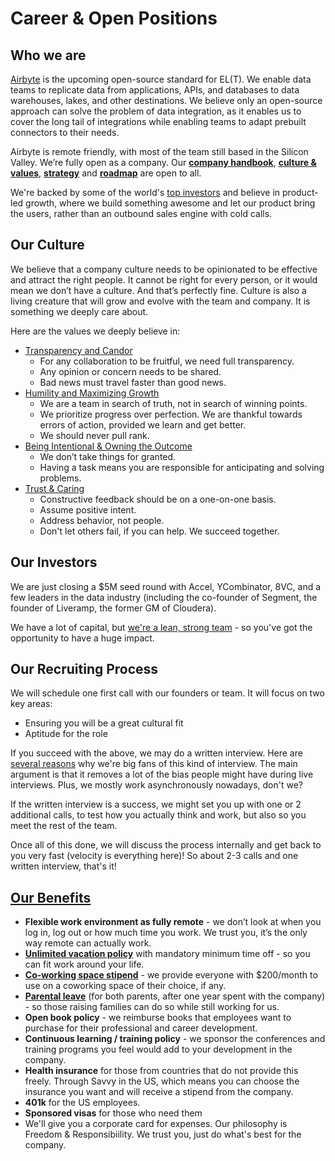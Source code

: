 # Career & Open Positions

## **Who we are**

[Airbyte](http://airbyte.io) is the upcoming open-source standard for EL\(T\). We enable data teams to replicate data from applications, APIs, and databases to data warehouses, lakes, and other destinations. We believe only an open-source approach can solve the problem of data integration, as it enables us to cover the long tail of integrations while enabling teams to adapt prebuilt connectors to their needs.

Airbyte is remote friendly, with most of the team still based in the Silicon Valley. We’re fully open as a company. Our **[company handbook](https://handbook.airbyte.io)**, **[culture & values](https://handbook.airbyte.io/company/culture-and-values)**, **[strategy](https://handbook.airbyte.io/strategy/strategy)** and **[roadmap](../project-overview/roadmap.md)** are open to all.

We're backed by some of the world's [top investors](./#our-investors) and believe in product-led growth, where we build something awesome and let our product bring the users, rather than an outbound sales engine with cold calls.

## **Our Culture**

We believe that a company culture needs to be opinionated to be effective and attract the right people. It cannot be right for every person, or it would mean we don’t have a culture. And that’s perfectly fine. Culture is also a living creature that will grow and evolve with the team and company. It is something we deeply care about.

Here are the values we deeply believe in:

* [Transparency and Candor](https://handbook.airbyte.io/company/culture-and-values#transparency-and-candor)
  * For any collaboration to be fruitful, we need full transparency.
  * Any opinion or concern needs to be shared.
  * Bad news must travel faster than good news.
* [Humility and Maximizing Growth](https://handbook.airbyte.io/company/culture-and-values#humility-and-maximizing-growth)
  * We are a team in search of truth, not in search of winning points.
  * We prioritize progress over perfection. We are thankful towards errors of action, provided we learn and get better.
  * We should never pull rank.
* [Being Intentional & Owning the Outcome](https://handbook.airbyte.io/company/culture-and-values#being-intentional-and-owning-the-outcome)
  * We don’t take things for granted.
  * Having a task means you are responsible for anticipating and solving problems.
* [Trust & Caring](https://handbook.airbyte.io/company/culture-and-values#trust-and-caring)
  * Constructive feedback should be on a one-on-one basis.
  * Assume positive intent.
  * Address behavior, not people.
  * Don't let others fail, if you can help. We succeed together.

## **Our Investors**

We are just closing a $5M seed round with Accel, YCombinator, 8VC, and a few leaders in the data industry \(including the co-founder of Segment, the founder of Liveramp, the former GM of Cloudera\).

We have a lot of capital, but [we're a lean, strong team](https://handbook.airbyte.io/company/team) - so you've got the opportunity to have a huge impact.

## **Our Recruiting Process**

We will schedule one first call with our founders or team. It will focus on two key areas:

* Ensuring you will be a great cultural fit
* Aptitude for the role

If you succeed with the above, we may do a written interview. Here are [several reasons](https://www.safegraph.com/blog/why-safegraph-does-written-interviews-and-why-your-company-should-do-them-too) why we're big fans of this kind of interview. The main argument is that it removes a lot of the bias people might have during live interviews. Plus, we mostly work asynchronously nowadays, don't we?

If the written interview is a success, we might set you up with one or 2 additional calls, to test how you actually think and work, but also so you meet the rest of the team.

Once all of this done, we will discuss the process internally and get back to you very fast \(velocity is everything here\)! So about 2-3 calls and one written interview, that's it!

## **[Our Benefits](https://handbook.airbyte.io/people/benefits)**

* **Flexible work environment as fully remote** - we don’t look at when you log in, log out or how much time you work. We trust you, it’s the only way remote can actually work. 
* **[Unlimited vacation policy](https://handbook.airbyte.io/people/time-off)** with mandatory minimum time off - so you can fit work around your life.
* **[Co-working space stipend](https://handbook.airbyte.io/people/expense-policy#work-space)** - we provide everyone with $200/month to use on a coworking space of their choice, if any.
* **[Parental leave](https://handbook.airbyte.io/people/time-off#parental-leave)** \(for both parents, after one year spent with the company\) - so those raising families can do so while still working for us.
* **Open book policy** - we reimburse books that employees want to purchase for their professional and career development. 
* **Continuous learning / training policy** - we sponsor the conferences and training programs you feel would add to your development in the company. 
* **Health insurance** for those from countries that do not provide this freely. Through Savvy in the US, which means you can choose the insurance you want and will receive a stipend from the company. 
* **401k** for the US employees. 
* **Sponsored visas** for those who need them
* We'll give you a corporate card for expenses. Our philosophy is Freedom & Responsibiility. We trust you, just do what's best for the company.


